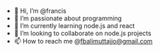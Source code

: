 - 👋 Hi, I’m @francis
- 👀 I’m passionate about programming 
- 🌱 I’m currently learning node.js and react
- 💞️ I’m looking to collaborate on node.js projects
- 📫 How to reach me @fbalimuttajjo@gmail.com

<!---
francisbalimuttajjo/francisbalimuttajjo is a ✨ special ✨ repository because its `README.md` (this file) appears on your GitHub profile.
You can click the Preview link to take a look at your changes.
--->

